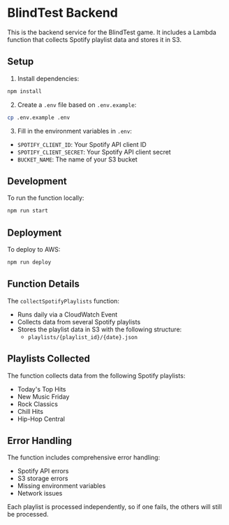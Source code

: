 # BlindTest Backend

This is the backend service for the BlindTest game. It includes a Lambda function that collects Spotify playlist data and stores it in S3.

## Setup

1. Install dependencies:

```bash
npm install
```

2. Create a `.env` file based on `.env.example`:

```bash
cp .env.example .env
```

3. Fill in the environment variables in `.env`:

- `SPOTIFY_CLIENT_ID`: Your Spotify API client ID
- `SPOTIFY_CLIENT_SECRET`: Your Spotify API client secret
- `BUCKET_NAME`: The name of your S3 bucket

## Development

To run the function locally:

```bash
npm run start
```

## Deployment

To deploy to AWS:

```bash
npm run deploy
```

## Function Details

The `collectSpotifyPlaylists` function:

- Runs daily via a CloudWatch Event
- Collects data from several Spotify playlists
- Stores the playlist data in S3 with the following structure:
  - `playlists/{playlist_id}/{date}.json`

## Playlists Collected

The function collects data from the following Spotify playlists:

- Today's Top Hits
- New Music Friday
- Rock Classics
- Chill Hits
- Hip-Hop Central

## Error Handling

The function includes comprehensive error handling:

- Spotify API errors
- S3 storage errors
- Missing environment variables
- Network issues

Each playlist is processed independently, so if one fails, the others will still be processed.
